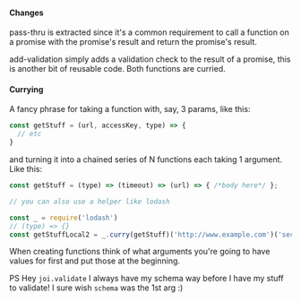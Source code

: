 #### Changes
pass-thru is extracted since it's a common requirement to call a function on a promise with the promise's result and
return the promise's result.

add-validation simply adds a validation check to the result of a promise, this is another bit of reusable code.
Both functions are curried.

#### Currying

A fancy phrase for taking a function with, say, 3 params, like this:
```javascript
const getStuff = (url, accessKey, type) => {
  // etc
}
```
and turning it into a chained series of N functions each taking 1 argument. Like this:
```javascript
const getStuff = (type) => (timeout) => (url) => { /*body here*/ };

// you can also use a helper like lodash

const _ = require('lodash')
// (type) => {}
const getStuffLocal2 = _.curry(getStuff)('http://www.example.com')('secret-access-key')
```

When creating functions think of what arguments you're going to have values for first and put those at the beginning.

PS Hey ``joi.validate`` I always have my schema way before I have my stuff to validate! I sure wish ``schema`` was the 1st arg :)
